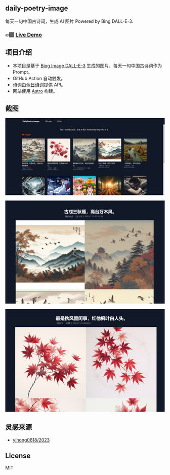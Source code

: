 ## daily-poetry-image

每天一句中国古诗词，生成 AI 图片 Powered by Bing DALL-E-3.

### 👉🏽 [Live Demo](https://daily-poetry-image.vercel.app/)

## 项目介绍
- 本项目是基于 [Bing Image DALL-E-3](https://www.bing.com/images/create) 生成的图片，每天一句中国古诗词作为 Prompt。
- GitHub Action 自动触发。
- 诗词由[今日诗词](https://www.jinrishici.com/)提供 API。
- 网站使用 [Astro](https://astro.build) 构建。

## 截图

![图片列表](./screenshots/01.png)

![图片详情](./screenshots/02.png)

![图片详情](./screenshots/03.png)

## 灵感来源

- [yihong0618/2023](https://github.com/yihong0618/2023)

## License

MIT